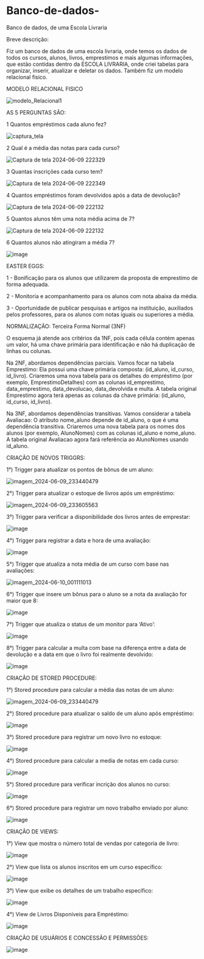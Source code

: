 # Banco-de-dados-
Banco de dados, de uma Escola Livraria


  Breve descrição:

  Fiz um banco de dados de uma escola livraria, onde temos os dados de todos os cursos, alunos, livros, emprestimos e mais algumas informações, que estão contidas dentro da ESCOLA LIVRARIA, onde criei tabelas para organizar, inserir, atualizar e deletar os dados. Também fiz um modelo relacional fisico.


MODELO RELACIONAL FISICO

![modelo_Relacional1](https://github.com/LostRoses/Banco-de-dados-/assets/99661044/9b5ab3ae-7a47-44ab-ab5d-50e7f6fe1e50)



AS 5 PERGUNTAS SÃO:

1 Quantos empréstimos cada aluno fez?

![captura_tela](https://github.com/LostRoses/Banco-de-dados-/assets/99661044/5ad17112-cc3e-4cf1-a2c0-1d960034faa2)



2 Qual é a média das notas para cada curso?

![Captura de tela 2024-06-09 222329](https://github.com/LostRoses/Banco-de-dados-/assets/99661044/3ba6e241-0a12-42c6-9af5-d630fe1a9e36)

3 Quantas inscrições cada curso tem?

![Captura de tela 2024-06-09 222349](https://github.com/LostRoses/Banco-de-dados-/assets/99661044/5fee0164-1753-47d6-882a-65d503fc9f1c)

4 Quantos empréstimos foram devolvidos após a data de devolução?

![Captura de tela 2024-06-09 222132](https://github.com/LostRoses/Banco-de-dados-/assets/99661044/8cd52fcf-6b62-4a46-aefc-2ab820b4ee76)

5 Quantos alunos têm uma nota média acima de 7?

![Captura de tela 2024-06-09 222132](https://github.com/LostRoses/Banco-de-dados-/assets/99661044/43256867-07d7-4577-b5d3-7c83b6e11d82)

6 Quantos alunos não atingiram a média 7?

![image](https://github.com/LostRoses/Banco-de-dados-/assets/99661044/e6b67ca9-0aff-4983-99e1-773bbe7fa03e)

EASTER EGGS: 

1 - Bonificação para os alunos que utilizarem da proposta de emprestimo de forma adequada.

2 - Monitoria e acompanhamento para os alunos com nota abaixa da média.

3 - Oportunidade de publicar pesquisas e artigos na instituição, auxiliados pelos professores, para os alunos com notas iguais ou superiores a média.


NORMALIZAÇÃO: Terceira Forma Normal (3NF)

O esquema já atende aos critérios da 1NF, pois cada célula contém apenas um valor, há uma chave primária para identificação e não há duplicação de linhas ou colunas.

Na 2NF, abordamos dependências parciais.
Vamos focar na tabela Emprestimo:
Ela possui uma chave primária composta: (id_aluno, id_curso, id_livro).
Criaremos uma nova tabela para os detalhes do empréstimo (por exemplo, EmprestimoDetalhes) com as colunas id_emprestimo, data_emprestimo, data_devolucao, data_devolvida e multa.
A tabela original Emprestimo agora terá apenas as colunas da chave primária: (id_aluno, id_curso, id_livro).

Na 3NF, abordamos dependências transitivas.
Vamos considerar a tabela Avaliacao:
O atributo nome_aluno depende de id_aluno, o que é uma dependência transitiva.
Criaremos uma nova tabela para os nomes dos alunos (por exemplo, AlunoNomes) com as colunas id_aluno e nome_aluno.
A tabela original Avaliacao agora fará referência ao AlunoNomes usando id_aluno.


CRIAÇÃO DE NOVOS TRIGGRS:

1°) Trigger para atualizar os pontos de bônus de um aluno:

![imagem_2024-06-09_233440479](https://github.com/LostRoses/Banco-de-dados-/assets/99661044/2779a303-3dad-4da3-a1ac-b2217db6b410)

2°) Trigger para atualizar o estoque de livros após um empréstimo:

![imagem_2024-06-09_233605563](https://github.com/LostRoses/Banco-de-dados-/assets/99661044/8246af3f-d385-47f4-a904-1e9deda13307)

3°) Trigger para verificar a disponibilidade dos livros antes de emprestar:

![image](https://github.com/LostRoses/Banco-de-dados-/assets/99661044/ccb2388e-9f68-4a4f-a94f-a96a84a90297)

4°) Trigger para registrar a data e hora de uma avaliação: 

![image](https://github.com/LostRoses/Banco-de-dados-/assets/99661044/6fb46369-7033-4aa7-a6b0-42ede2943e04)

5°) Trigger que atualiza a nota média de um curso com base nas avaliações:

![imagem_2024-06-10_001111013](https://github.com/LostRoses/Banco-de-dados-/assets/99661044/78058cb0-c762-44ca-bb15-eb2535cf2dc1)

6°) Trigger que insere um bônus para o aluno se a nota da avaliação for maior que 8:

![image](https://github.com/LostRoses/Banco-de-dados-/assets/99661044/713f442f-c684-4c54-8b1e-7e95a4cc6e8b)

7°) Trigger que atualiza o status de um monitor para ‘Ativo’:

![image](https://github.com/LostRoses/Banco-de-dados-/assets/99661044/fb7ada6f-3380-4e9a-a3ed-4ae5f0909291)

8°) Trigger para calcular a multa com base na diferença entre a data de devolução e a data em que o livro foi realmente devolvido:

![image](https://github.com/LostRoses/Banco-de-dados-/assets/99661044/35316c99-1154-4d7d-bdff-4593b285ab12)

CRIAÇÃO DE STORED PROCEDURE:

1°) Stored procedure para calcular a média das notas de um aluno:

![imagem_2024-06-09_233440479](https://github.com/LostRoses/Banco-de-dados-/assets/99661044/2779a303-3dad-4da3-a1ac-b2217db6b410)

2°) Stored procedure para atualizar o saldo de um aluno após empréstimo:

![image](https://github.com/LostRoses/Banco-de-dados-/assets/99661044/d802e3d7-edce-45eb-8c97-a9571fa1eb85)

3°) Stored procedure para registrar um novo livro no estoque:

![image](https://github.com/LostRoses/Banco-de-dados-/assets/99661044/1297e2a5-6412-490a-a6de-2a2bd7468183)

4°) Stored procedure para calcular a media de notas em cada curso:

![image](https://github.com/LostRoses/Banco-de-dados-/assets/99661044/375673ff-da21-429d-91df-b08bbf8e01cf)

5°) Stored procedure para verificar incrição dos alunos no curso:

![image](https://github.com/LostRoses/Banco-de-dados-/assets/99661044/40bdfbee-afc8-4055-9a58-a2e2abf09e06)

6°) Stored procedure para registrar um novo trabalho enviado por aluno:

![image](https://github.com/LostRoses/Banco-de-dados-/assets/99661044/785cdd4d-9328-4346-a1a5-39a711da6d01)


CRIAÇÃO DE VIEWS:

1°) View que mostra o número total de vendas por categoria de livro:

![image](https://github.com/LostRoses/Banco-de-dados-/assets/99661044/e78f02ff-d8f8-441f-8a09-da1efa1feaa0)

2°) View que lista os alunos inscritos em um curso específico:

![image](https://github.com/LostRoses/Banco-de-dados-/assets/99661044/974300b4-1048-4939-a3b5-9610df39ad77)

3°) View que exibe os detalhes de um trabalho específico:

![image](https://github.com/LostRoses/Banco-de-dados-/assets/99661044/e516fe11-d394-4ab7-889d-257d7c271009)

4°) View de Livros Disponíveis para Empréstimo:

![image](https://github.com/LostRoses/Banco-de-dados-/assets/99661044/332ad4e4-f9fa-436d-b4b2-677006e6c866)

CRIAÇÃO DE USUÁRIOS E CONCESSÃO E PERMISSÕES:

![image](https://github.com/LostRoses/Banco-de-dados-/assets/99661044/8fb75883-d3aa-472a-8b0b-3471593dc7ca)
